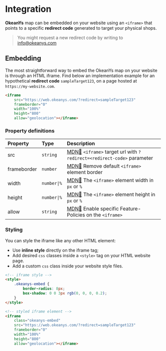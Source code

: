 # Integration

**OkeanYs** map can be embedded on your website using an `<iframe>` that points to a specific **redirect code** generated to target your physical shops.

> You might request a new redirect code by writing to info@okeanys.com

## Embedding

The most straightforward way to embed the OkeanYs map on your website is through an HTML iframe.
Find below an implementation example for an hypothetical **redirect code** `sampleTarget123`, on a page hosted at `https://my-website.com`.

```html
<iframe
	src="https://web.okeanys.com/?redirect=sampleTarget123"
	frameborder="0"
	width="100%"
	height="800"
	allow="geolocation"></iframe>
```

### Property definitions

| Property    | Type        | Description                                                                                                                                         |
| :---------- | :---------- | :-------------------------------------------------------------------------------------------------------------------------------------------------- |
| src         | `string`    | [MDN📄](https://developer.mozilla.org/en-US/docs/Web/HTML/Element/iframe#attr-src) `<iframe>` target url with `?redirect=<redirect-code>` parameter |
| frameborder | `number`    | [MDN📄](https://developer.mozilla.org/en-US/docs/Web/HTML/Element/iframe#attr-frameborder) Remove default `<iframe>` element border                 |
| width       | `number\|%` | [MDN📄](https://developer.mozilla.org/en-US/docs/Web/HTML/Element/iframe#attr-width) The `<iframe>` element width in `px` or `%`                    |
| height      | `number\|%` | [MDN📄](https://developer.mozilla.org/en-US/docs/Web/HTML/Element/iframe#attr-height) The `<iframe>` element height in `px` or `%`                  |
| allow       | `string`    | [MDN📄](https://developer.mozilla.org/en-US/docs/Web/HTML/Element/iframe#attr-allow) Enable specific Feature-Policies on the `<iframe>`             |

### Styling

You can style the iframe like any other HTML element:

- Use **inline style** directly on the iframe tag;
- Add desired `css` classes inside a `<style>` tag on your HTML website page.
- Add a custom `css` class inside your website style files.

```html
<!-- iframe style -->
<style>
	.okeanys-embed {
		border-radius: 8px;
		box-shadow: 0 0 3px rgb(0, 0, 0, 0.2);
	}
</style>

<!-- styled iframe element -->
<iframe
	class="okeanys-embed"
	src="https://web.okeanys.com/?redirect=sampleTarget123"
	frameborder="0"
	width="100%"
	height="800"
	allow="geolocation"></iframe>
```

